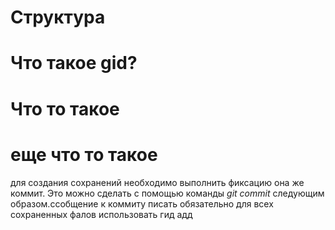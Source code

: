 # Структура

# Что такое gid?

#  Что то такое 

# еще что то такое
для создания сохранений необходимо выполнить фиксацию она же коммит. Это можно сделать с помощью команды *git commit* следующим образом.ссобщение к коммиту писать обязательно
для всех сохраненных фалов использовать гид адд